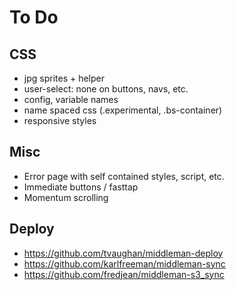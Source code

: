 # To Do

## CSS 

* jpg sprites + helper
* user-select: none on buttons, navs, etc.
* config, variable names
* name spaced css (.experimental, .bs-container)
* responsive styles

## Misc

* Error page with self contained styles, script, etc.
* Immediate buttons / fasttap
* Momentum scrolling

## Deploy

* https://github.com/tvaughan/middleman-deploy
* https://github.com/karlfreeman/middleman-sync
* https://github.com/fredjean/middleman-s3_sync
